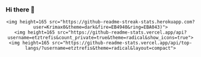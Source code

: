 ### Hi there 👋

<!--
**Krimax0/Krimax0** is a ✨ _special_ ✨ repository because its `README.md` (this file) appears on your GitHub profile.

Here are some ideas to get you started:

- 🔭 I’m currently working on ...
- 🌱 I’m currently learning ...
- 👯 I’m looking to collaborate on ...
- 🤔 I’m looking for help with ...
- 💬 Ask me about ...
- 📫 How to reach me: ...
- 😄 Pronouns: ...
- ⚡ Fun fact: ...
-->

<div align="center">

    <img height=165 src="https://github-readme-streak-stats.herokuapp.com?user=Krimax0&theme=dark&fire=EB4940&ring=EBA043)">
    <img height=165 src="https://github-readme-stats.vercel.app/api?username=etztrefis&count_private=true&theme=radical&show_icons=true">
    <img height=165 src="https://github-readme-stats.vercel.app/api/top-langs/?username=etztrefis&theme=radical&layout=compact">
<div/>
